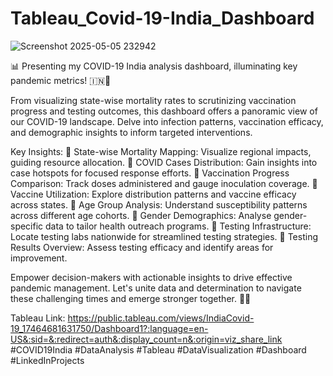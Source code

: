# Tableau_Covid-19-India_Dashboard

![Screenshot 2025-05-05 232942](https://github.com/user-attachments/assets/8e42988d-5913-4a9c-939f-6f72e362ef6e)


📊 Presenting my COVID-19 India analysis dashboard, illuminating key pandemic metrics! 🇮🇳💉

From visualizing state-wise mortality rates to scrutinizing vaccination progress and testing outcomes, this dashboard offers a panoramic view of our COVID-19 landscape. Delve into infection patterns, vaccination efficacy, and demographic insights to inform targeted interventions.

Key Insights:
🔹 State-wise Mortality Mapping: Visualize regional impacts, guiding resource allocation.
🔹 COVID Cases Distribution: Gain insights into case hotspots for focused response efforts.
🔹 Vaccination Progress Comparison: Track doses administered and gauge inoculation coverage.
🔹 Vaccine Utilization: Explore distribution patterns and vaccine efficacy across states.
🔹 Age Group Analysis: Understand susceptibility patterns across different age cohorts.
🔹 Gender Demographics: Analyse gender-specific data to tailor health outreach programs.
🔹 Testing Infrastructure: Locate testing labs nationwide for streamlined testing strategies.
🔹 Testing Results Overview: Assess testing efficacy and identify areas for improvement.

Empower decision-makers with actionable insights to drive effective pandemic management. Let's unite data and determination to navigate these challenging times and emerge stronger together. 💪💡

Tableau Link: https://public.tableau.com/views/IndiaCovid-19_17464681631750/Dashboard1?:language=en-US&:sid=&:redirect=auth&:display_count=n&:origin=viz_share_link
#COVID19India #DataAnalysis #Tableau #DataVisualization #Dashboard #LinkedInProjects 
